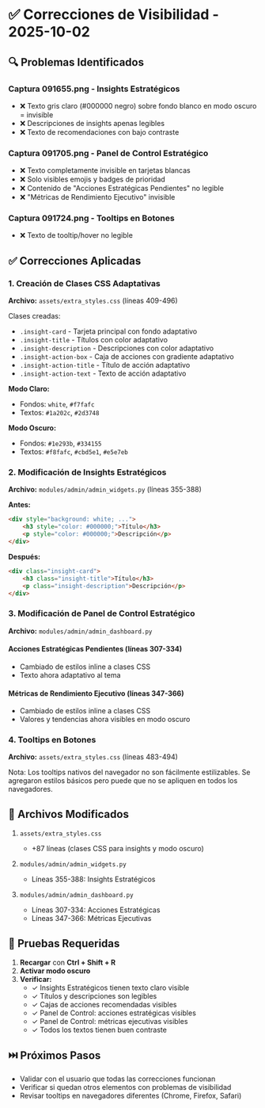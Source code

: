# ✅ Correcciones de Visibilidad - 2025-10-02

## 🔍 Problemas Identificados

### Captura 091655.png - Insights Estratégicos
- ❌ Texto gris claro (#000000 negro) sobre fondo blanco en modo oscuro = invisible
- ❌ Descripciones de insights apenas legibles
- ❌ Texto de recomendaciones con bajo contraste

### Captura 091705.png - Panel de Control Estratégico
- ❌ Texto completamente invisible en tarjetas blancas
- ❌ Solo visibles emojis y badges de prioridad
- ❌ Contenido de "Acciones Estratégicas Pendientes" no legible
- ❌ "Métricas de Rendimiento Ejecutivo" invisible

### Captura 091724.png - Tooltips en Botones
- ❌ Texto de tooltip/hover no legible

## ✅ Correcciones Aplicadas

### 1. Creación de Clases CSS Adaptativas

**Archivo:** `assets/extra_styles.css` (líneas 409-496)

Clases creadas:
- `.insight-card` - Tarjeta principal con fondo adaptativo
- `.insight-title` - Títulos con color adaptativo
- `.insight-description` - Descripciones con color adaptativo
- `.insight-action-box` - Caja de acciones con gradiente adaptativo
- `.insight-action-title` - Título de acción adaptativo
- `.insight-action-text` - Texto de acción adaptativo

**Modo Claro:**
- Fondos: `white`, `#f7fafc`
- Textos: `#1a202c`, `#2d3748`

**Modo Oscuro:**
- Fondos: `#1e293b`, `#334155`
- Textos: `#f8fafc`, `#cbd5e1`, `#e5e7eb`

### 2. Modificación de Insights Estratégicos

**Archivo:** `modules/admin/admin_widgets.py` (líneas 355-388)

**Antes:**
```html
<div style="background: white; ...">
    <h3 style="color: #000000;">Título</h3>
    <p style="color: #000000;">Descripción</p>
</div>
```

**Después:**
```html
<div class="insight-card">
    <h3 class="insight-title">Título</h3>
    <p class="insight-description">Descripción</p>
</div>
```

### 3. Modificación de Panel de Control Estratégico

**Archivo:** `modules/admin/admin_dashboard.py`

#### Acciones Estratégicas Pendientes (líneas 307-334)
- Cambiado de estilos inline a clases CSS
- Texto ahora adaptativo al tema

#### Métricas de Rendimiento Ejecutivo (líneas 347-366)
- Cambiado de estilos inline a clases CSS
- Valores y tendencias ahora visibles en modo oscuro

### 4. Tooltips en Botones

**Archivo:** `assets/extra_styles.css` (líneas 483-494)

Nota: Los tooltips nativos del navegador no son fácilmente estilizables. Se agregaron estilos básicos pero puede que no se apliquen en todos los navegadores.

## 📂 Archivos Modificados

1. `assets/extra_styles.css`
   - +87 líneas (clases CSS para insights y modo oscuro)

2. `modules/admin/admin_widgets.py`
   - Líneas 355-388: Insights Estratégicos

3. `modules/admin/admin_dashboard.py`
   - Líneas 307-334: Acciones Estratégicas
   - Líneas 347-366: Métricas Ejecutivas

## 🧪 Pruebas Requeridas

1. **Recargar** con **Ctrl + Shift + R**
2. **Activar modo oscuro**
3. **Verificar:**
   - ✓ Insights Estratégicos tienen texto claro visible
   - ✓ Títulos y descripciones son legibles
   - ✓ Cajas de acciones recomendadas visibles
   - ✓ Panel de Control: acciones estratégicas visibles
   - ✓ Panel de Control: métricas ejecutivas visibles
   - ✓ Todos los textos tienen buen contraste

## ⏭️ Próximos Pasos

- Validar con el usuario que todas las correcciones funcionan
- Verificar si quedan otros elementos con problemas de visibilidad
- Revisar tooltips en navegadores diferentes (Chrome, Firefox, Safari)
